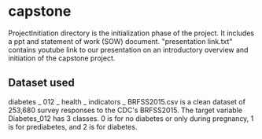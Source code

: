 # capstone

ProjectInitiation directory is the initialization phase of the project. It includes a ppt and statement of work (SOW) document. "presentation link.txt" contains youtube link to our presentation on an introductory overview and initiation of the capstone project. 

## Dataset used
diabetes _ 012 _ health _ indicators _ BRFSS2015.csv is a clean dataset of 253,680 survey responses to the CDC's BRFSS2015. The target variable Diabetes_012 has 3 classes. 0 is for no diabetes or only during pregnancy, 1 is for prediabetes, and 2 is for diabetes.
